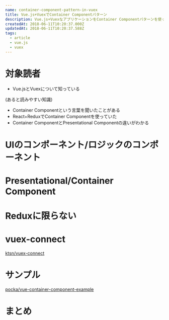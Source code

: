 ```yaml
---
name: container-component-pattern-in-vuex
title: Vue.js+VuexでContainer Componentパターン
description: Vue.js+VuexなアプリケーションをContainer Componentパターンを使って書いてみよう!
createdAt: 2018-06-11T10:20:37.000Z
updatedAt: 2018-06-11T10:20:37.588Z
tags:
  - article
  - vue.js
  - vuex
---
```

# 対象読者

- Vue.jsとVuexについて知っている

(あると読みやすい知識)

- Container Componentという言葉を聞いたことがある
- React+ReduxでContainer Componentを使っていた
- Container ComponentとPresentational Componentの違いがわかる

# UIのコンポーネント/ロジックのコンポーネント

# Presentational/Container Component

# Reduxに限らない

# vuex-connect

[ktsn/vuex-connect](https://github.com/ktsn/vuex-connect)

# サンプル

[pocka/vue-container-component-example](https://github.com/pocka/vue-container-component-example)

# まとめ
